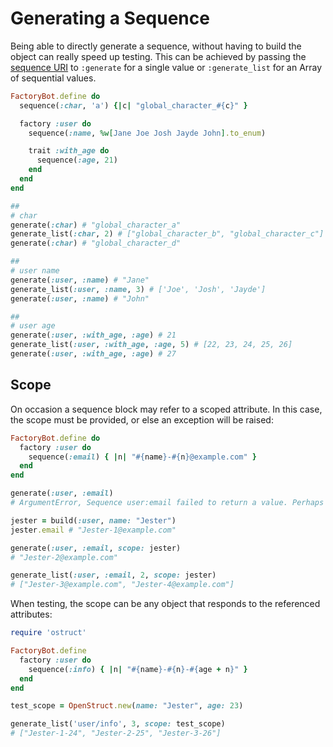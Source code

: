 # Generating a Sequence

Being able to directly generate a sequence, without having to build the object can really speed up testing. This can be achieved by passing the [sequence URI](sequence-uris.md) to `:generate` for a single value or `:generate_list` for an Array of sequential values.

```ruby
FactoryBot.define do
  sequence(:char, 'a') {|c| "global_character_#{c}" }

  factory :user do
    sequence(:name, %w[Jane Joe Josh Jayde John].to_enum)

    trait :with_age do
      sequence(:age, 21)
    end
  end
end

##
# char
generate(:char) # "global_character_a"
generate_list(:char, 2) # ["global_character_b", "global_character_c"]
generate(:char) # "global_character_d"

##
# user name
generate(:user, :name) # "Jane"
generate_list(:user, :name, 3) # ['Joe', 'Josh', 'Jayde']
generate(:user, :name) # "John"

##
# user age
generate(:user, :with_age, :age) # 21
generate_list(:user, :with_age, :age, 5) # [22, 23, 24, 25, 26]
generate(:user, :with_age, :age) # 27
```

## Scope

On occasion a sequence block may refer to a scoped attribute. In this case, the scope must be provided, or else an exception will be raised:

```ruby
FactoryBot.define do
  factory :user do
    sequence(:email) { |n| "#{name}-#{n}@example.com" }
  end
end

generate(:user, :email)
# ArgumentError, Sequence user:email failed to return a value. Perhaps it needs a scope to operate? (scope: <object>)

jester = build(:user, name: "Jester")
jester.email # "Jester-1@example.com"

generate(:user, :email, scope: jester)
# "Jester-2@example.com"

generate_list(:user, :email, 2, scope: jester)
# ["Jester-3@example.com", "Jester-4@example.com"]
```

When testing, the scope can be any object that responds to the referenced attributes:

```ruby
require 'ostruct'

FactoryBot.define
  factory :user do
    sequence(:info) { |n| "#{name}-#{n}-#{age + n}" }
  end
end

test_scope = OpenStruct.new(name: "Jester", age: 23)

generate_list('user/info', 3, scope: test_scope)
# ["Jester-1-24", "Jester-2-25", "Jester-3-26"]
```
